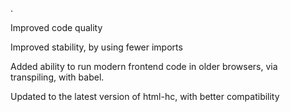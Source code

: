 .

Improved code quality

Improved stability, by using fewer imports

Added ability to run modern frontend code in older browsers, via transpiling, with babel.

Updated to the latest version of html-hc, with better compatibility